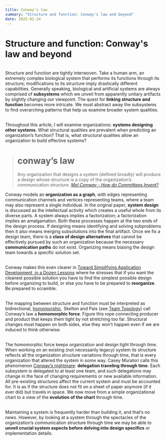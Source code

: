 ```yaml
---
title: Conway's law
summary: "Structure and function: Conway's law and beyond"
date: 2025-02-24
---
```

# Structure and function: Conway's law and beyond
\
Structure and function are tightly interwoven. Take a human arm, an extremely complex biological system that performs its functions through its structure; modifications to  its structure imply drastically different capabilities. Generally speaking, biological and artificial systems are always comprised of **subsystems** which we unveil from apparently unitary artifacts by slightly changing our viewpoint. The quest for **linking structure and function** becomes more intricate. We must abstract away the subsystems to find overarching patterns that help us examine broader system qualities.
\
&nbsp;


Throughout this article, I will examine organizations: **systems designing other systems**. What structural qualities are prevalent when predicting an organization&rsquo;s function? That is, what structural qualities allow an organization to build effective systems?

> # conway&rsquo;s law 
> Any organization that designs a system (defined broadly) will produce a design whose structure is a copy of the organization&rsquo;s communication structure. 
<cite>[Mel Conway - How do Committees Invent?](https://www.melconway.com/Home/pdf/committees.pdf)</cite>

Conway models an **organization as a graph**, with edges representing communication channels and vertices representing teams, where a team may also represent a single individual.
In the original paper, **system design** is discussed as the intellectual activity which creates a useful whole from its diverse parts. A system always implies a factorization; a factorization implies an amalgamation. Both these processes happen at the two ends of the design process. If designing means identifying and solving subproblems then it also means merging subsolutions into the final artifact. Once we fix a design team, there is a **class of design alternatives** that cannot be effectively pursued by such an organization because the necessary **communication paths** do not exist. Organizing means biasing the design team towards a specific solution set.
\
&nbsp;

Conway makes this even clearer in [Toward Simplifying Application Development, in a Dozen Lessons](https://melconway.com/Home/pdf/simplify.pdf) where he stresses that if you want the cleanest possible solution you have to find the simplest possible design before organizing to build, or else you have to be prepared to **reorganize**. Be prepared to scramble.
\
&nbsp;

The mapping between structure and function must be interpreted as bidirectional, [homomorphic](https://en.wikipedia.org/wiki/Homomorphism). Skelton and Pais (see [Team Topology](https://res.infoq.com/articles/book-review-team-topologies/en/resources/TTOP_excerpt_InfoQ-1572531146315.pdf)) call Conway&rsquo;s law a **homomorphic force**. Figure this rope connecting producer and product that keeps them tight by not stretching too far. Structural changes must happen on both sides, else they won&rsquo;t happen even if we are induced to think otherwise.
\
&nbsp;

The homomorphic force keeps organization and design tight through time. When working on an existing (not necessarily legacy) system its structure reflects all the organization structure variations through time, that is every organization that altered the system in some way. Casey Muratori calls this phenomenon [Conway&rsquo;s nightmare](https://www.youtube.com/watch?v=5IUj1EZwpJY&t=697s): **delegation traveling through time**. Each subsystem is delegated to at least one team, and such delegations may change in the face of changing requirements or new available information. All pre-existing structures affect the current system and must be accounted for. It is as if the structure does not fit on a sheet of paper anymore (if it ever did) but travels in space. We now move from a simple organizational chart to a view of the **evolution of the chart** through time.
\
&nbsp;

Maintaining a system is frequently harder than building it, and that&rsquo;s no news. However, by looking at a system through the spectacles of the organization&rsquo;s communication structure through time we may be able to **unveil crucial system aspects before delving into design specifics** or implementation details.